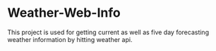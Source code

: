 # Weather-Web-Info
This project is used for getting current as well as five day forecasting weather information by hitting weather api.
